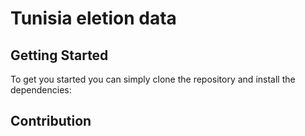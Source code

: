 # Tunisia eletion data 



## Getting Started

To get you started you can simply clone the repository and install the dependencies:


## Contribution 

